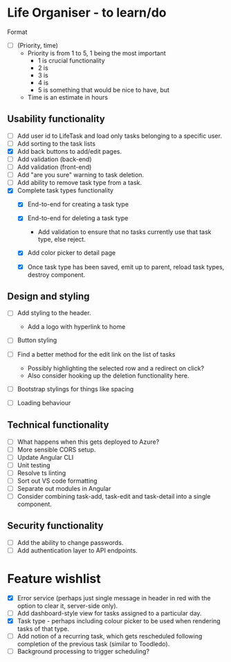 # Life Organiser - to learn/do

Format 
- [ ] (Priority, time)
	- Priority is from 1 to 5, 1 being the most important
		- 1 is crucial functionality
		- 2 is
		- 3 is
		- 4 is
		- 5 is something that would be nice to have, but
	- Time is an estimate in hours

## Usability functionality

- [ ] Add user id to LifeTask and load only tasks belonging to a specific user.
- [ ] Add sorting to the task lists
- [X] Add back buttons to add/edit pages.
- [ ] Add validation (back-end)
- [ ] Add validation (front-end)
- [ ] Add "are you sure" warning to task deletion.
- [ ] Add ability to remove task type from a task.
- [X] Complete task types functionality
	- [X] End-to-end for creating a task type
	- [X] End-to-end for deleting a task type
		- Add validation to ensure that no tasks currently use that task type, else reject.
	- [X] Add color picker to detail page
	- [X] Once task type has been saved, emit up to parent, reload task types, destroy component.


## Design and styling

- [ ] Add styling to the header.
	- Add a logo with hyperlink to home
- [ ] Button styling
- [ ] Find a better method for the edit link on the list of tasks 
	- Possibly highlighting the selected row and a redirect on click?
	- Also consider hooking up the deletion functionality here.
- [ ] Bootstrap stylings for things like spacing
- [ ] Loading behaviour


## Technical functionality

- [ ] What happens when this gets deployed to Azure?
- [ ] More sensible CORS setup.
- [ ] Update Angular CLI
- [ ] Unit testing
- [ ] Resolve ts linting
- [ ] Sort out VS code formatting
- [ ] Separate out modules in Angular
- [ ] Consider combining task-add, task-edit and task-detail into a single component.

## Security functionality

- [ ] Add the ability to change passwords.
- [ ] Add authentication layer to API endpoints.

# Feature wishlist

- [X] Error service (perhaps just single message in header in red with the option to clear it, server-side only).
- [ ] Add dashboard-style view for tasks assigned to a particular day.
- [X] Task type - perhaps including colour picker to be used when rendering tasks of that type.
- [ ] Add notion of a recurring task, which gets rescheduled following completion of the previous task (similar to Toodledo).
- [ ] Background processing to trigger scheduling?
